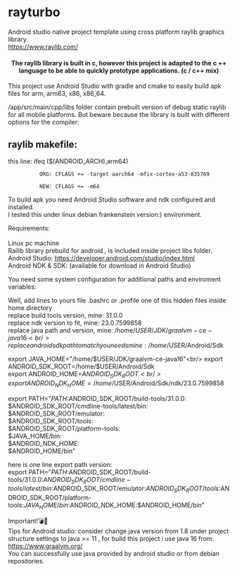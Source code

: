 # rayturbo
Android studio native project template using cross platform raylib graphics library.<br/>
https://www.raylib.com/

<H4><p align="center">
The raylib library is built in c, however this project is adapted to the c ++ language to be able to quickly prototype applications. (c / c++ mix)
</p></H4>


This project use Android Studio with gradle and cmake to easily build apk files for arm, arm63, x86, x86_64.

/app/src/main/cpp/libs folder contain prebuilt version of debug static raylib for all mobile platforms.
But beware because the library is built with different options for the compiler:

raylib makefile:
----------------

this line:  ifeq ($(ANDROID_ARCH),arm64)

              ORG: CFLAGS += -target aarch64 -mfix-cortex-a53-835769
              
              NEW: CFLAGS += -m64
              

To build apk you need Android Studio software and ndk configured and installed.<br/>
I tested this under linux debian frankenstein version:) environment.<br/>

Requirements:<br/>
<br/>
Linux pc machine<br/>
Railib library prebuild for android , is included inside project libs folder.<br/>
Android Studio: https://developer.android.com/studio/index.html<br/>
Android NDK & SDK: (available for download in Android Studio)<br/>


You need some system configuration for additional paths and enviroment variables:<br/>

Well, add lines to yours file .bashrc or .profile one of this hidden files inside home directory<br/>
replace build tools version, mine: 31.0.0<br/>
replace ndk version to fit, mine: 23.0.7599858<br/>
replace java path and version, mine: /home/$USER/JDK/graalvm-ce-java16<br/>
replace android sdk path to match you needs mine:  /home/$USER/Android/Sdk<br/>



export JAVA_HOME="/home/$USER/JDK/graalvm-ce-java16"<br/>
export ANDROID_SDK_ROOT=/home/$USER/Android/Sdk<br/>
export ANDROID_HOME=$ANDROID_SDK_ROOT <br/>
export ANDROID_NDK_HOME=/home/$USER/Android/Sdk/ndk/23.0.7599858<br/>

export PATH="$PATH:$ANDROID_SDK_ROOT/build-tools/31.0.0:\
$ANDROID_SDK_ROOT/cmdline-tools/latest/bin:\
$ANDROID_SDK_ROOT/emulator:\
$ANDROID_SDK_ROOT/tools:\
$ANDROID_SDK_ROOT/platform-tools:\
$JAVA_HOME/bin:\
$ANDROID_NDK_HOME:\
$ANDROID_HOME/bin"

here is one line export path version:<br>
export PATH="$PATH:$ANDROID_SDK_ROOT/build-tools/31.0.0:$ANDROID_SDK_ROOT/cmdline-tools/latest/bin:$ANDROID_SDK_ROOT/emulator:$ANDROID_SDK_ROOT/tools:$ANDROID_SDK_ROOT/platform-tools:$JAVA_HOME/bin:$ANDROID_NDK_HOME:$ANDROID_HOME/bin"


Important!💣🧨<br/>
Tips for Android studio:  consider change java version from 1.8 under project structure settings to java >= 11 , for build this project i use java 16 from:  https://www.graalvm.org/<br/> You can successfully use java provided by android studio or from debian repositories.<br/>




